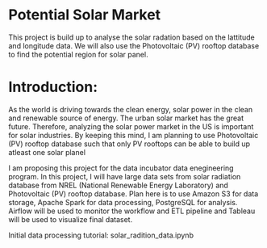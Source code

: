 # Potential Solar Market
This project is build up to analyse the solar radation based on the lattitude and longitude data. We will also use the Photovoltaic (PV) rooftop database to find the potential region for solar panel.

# Introduction: 
As the world is driving towards the clean energy, solar power in the clean and  renewable source of energy. The urban solar market has the great future.
Therefore, analyzing the solar power market in the US is important for solar industries. By keeping this mind, I am planning to use  Photovoltaic (PV) rooftop database such that only PV rooftops can be able to build up atleast one solar planel


I am proposing this project for the data incubator data enegineering program. In this project, I will have large data sets from solar radiation database from NREL (National Renewable Energy Laboratory) and Photovoltaic (PV) rooftop database. Plan here is to use Amazon S3 for data storage, Apache Spark for data processing, PostgreSQL for analysis.  Airflow will be used to monitor the workflow and ETL pipeline and Tableau will be used to visualize final dataset.


Initial data processing tutorial: solar_radition_data.ipynb
